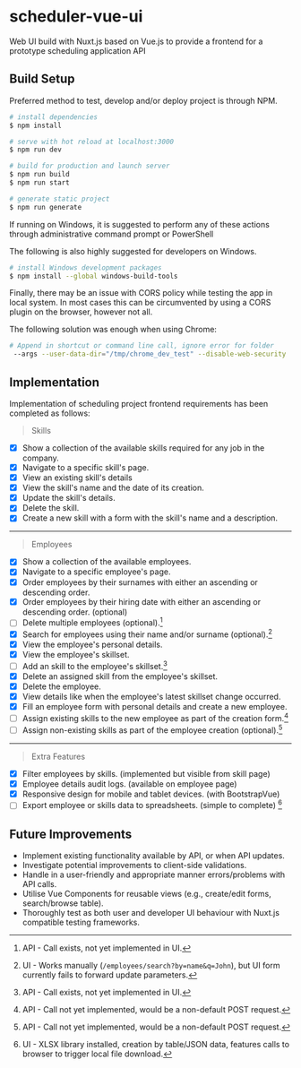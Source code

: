 # scheduler-vue-ui

Web UI build with Nuxt.js based on Vue.js to provide a frontend for a prototype scheduling application API

## Build Setup

Preferred method to test, develop and/or deploy project is through NPM.

```bash
# install dependencies
$ npm install

# serve with hot reload at localhost:3000
$ npm run dev

# build for production and launch server
$ npm run build
$ npm run start

# generate static project
$ npm run generate
```

If running on Windows, it is suggested to perform any of these actions through administrative command prompt or PowerShell

The following is also highly suggested for developers on Windows.

```bash
# install Windows development packages
$ npm install --global windows-build-tools
```

Finally, there may be an issue with CORS policy while testing the app in local system. In most cases this can be circumvented by using a CORS plugin on the browser, however not all.

The following solution was enough when using Chrome:

```bash
# Append in shortcut or command line call, ignore error for folder
 --args --user-data-dir="/tmp/chrome_dev_test" --disable-web-security
```

## Implementation

Implementation of scheduling project frontend requirements has been completed as follows:

> Skills

- [x] Show a collection of the available skills required for any job in the company.
- [x] Navigate to a specific skill's page.
- [x] View an existing skill's details
- [x] View the skill's name and the date of its creation.
- [x] Update the skill's details.
- [x] Delete the skill.
- [x] Create a new skill with a form with the skill's name and a description.

---

> Employees

- [x] Show a collection of the available employees.
- [x] Navigate to a specific employee's page.
- [x] Order employees by their surnames with either an ascending or descending order.
- [x] Order employees by their hiring date with either an ascending or descending order. (optional)
- [ ] Delete multiple employees (optional).[^1]
- [x] Search for employees using their name and/or surname (optional).[^2]
- [x] View the employee's personal details.
- [x] View the employee's skillset.
- [ ] Add an skill to the employee's skillset.[^1]
- [x] Delete an assigned skill from the employee's skillset.
- [x] Delete the employee.
- [x] View details like when the employee's latest skillset change occurred.
- [x] Fill an employee form with personal details and create a new employee.
- [ ] Assign existing skills to the new employee as part of the creation form.[^3]
- [ ] Assign non-existing skills as part of the employee creation (optional).[^3]

---

> Extra Features

- [x] Filter employees by skills. (implemented but visible from skill page)
- [x] Employee details audit logs. (available on employee page)
- [x] Responsive design for mobile and tablet devices. (with BootstrapVue)
- [ ] Export employee or skills data to spreadsheets. (simple to complete) [^4]

## Future Improvements

- Implement existing functionality available by API, or when API updates.
- Investigate potential improvements to client-side validations.
- Handle in a user-friendly and appropriate manner errors/problems with API calls.
- Utilise Vue Components for reusable views (e.g., create/edit forms, search/browse table).
- Thoroughly test as both user and developer UI behaviour with Nuxt.js compatible testing frameworks.

[^1]: API - Call exists, not yet implemented in UI.

[^2]: UI - Works manually (`/employees/search?by=name&q=John`), but UI form currently fails to forward update parameters.

[^3]: API - Call not yet implemented, would be a non-default POST request.

[^4]: UI - XLSX library installed, creation by table/JSON data, features calls to browser to trigger local file download.

